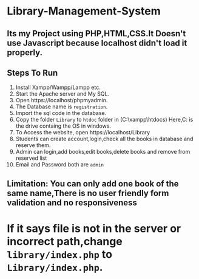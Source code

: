 # Library-Management-System

## Its my Project using PHP,HTML,CSS.It Doesn't use Javascript because localhost didn't load it properly.

## Steps To Run
1. Install Xampp/Wampp/Lampp etc.
2. Start the Apache server and My SQL.
3. Open https://localhost/phpmyadmin.
4. The Database name is `registration`.
5. Import the sql code in the database.
6. Copy the folder `Library` to `htdoc` folder in (C:\xampp\htdocs) Here,C: is the drive containg the OS in windows.
7. To Access the website, open https://localhost/Library
8. Students can create account,login,check all the books in database and reserve them.  
9. Admin can login,add books,edit books,delete books and remove from reserved list
10. Email and Password both are `admin`


## Limitation: You can only add one book of the same name,There is no user friendly form validation and no responsiveness 



# If it says file is not in the server or incorrect path,change `library/index.php` to `Library/index.php`. 
